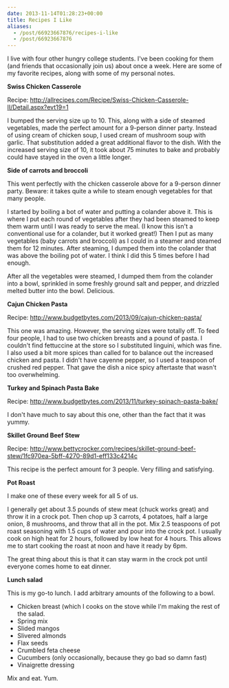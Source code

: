 ```yaml
---
date: 2013-11-14T01:28:23+00:00
title: Recipes I Like
aliases:
  - /post/66923667876/recipes-i-like
  - /post/66923667876
---
```


<p>I live with four other hungry college students. I've been cooking for them (and friends that occasionally join us) about once a week. Here are some of my favorite recipes, along with some of my personal notes.</p>
<!--more-->
<p></p>
<p><strong>Swiss Chicken Casserole</strong></p>
<p>Recipe:&nbsp;<a href="http://allrecipes.com/Recipe/Swiss-Chicken-Casserole-II/Detail.aspx?evt19=1">http://allrecipes.com/Recipe/Swiss-Chicken-Casserole-II/Detail.aspx?evt19=1</a></p>
<p>I bumped the serving size up to 10. This, along with a side of steamed vegetables, made the perfect amount for a 9-person dinner party. Instead of using cream of chicken soup, I used cream of mushroom soup with garlic. That substitution added a great additional flavor to the dish. With the increased serving size of 10, it took about 75 minutes to bake and probably could have stayed in the oven a little longer.</p>
<p></p>
<p><strong>Side of carrots and broccoli</strong></p>
<p>This went perfectly with the chicken casserole above for a 9-person dinner party. Beware: it takes quite a while to steam enough vegetables for that many people.</p>
<p>I started by boiling a bot of water and putting a colander above it. This is where I put each round of vegetables after they had been steamed to keep them warm until I was ready to serve the meal. (I know this isn't a conventional use for a colander, but it worked great!) Then I put as many vegetables (baby carrots and broccoli) as I could in a steamer and steamed them for 12 minutes. After steaming, I dumped them into the colander that was above the boiling pot of water. I think I did this 5 times before I had enough.</p>
<p>After all the vegetables were steamed, I dumped them from the colander into a bowl, sprinkled in some freshly ground salt and pepper, and drizzled melted butter into the bowl. Delicious.</p>
<p></p>
<p><strong>Cajun Chicken Pasta</strong></p>
<p>Recipe:&nbsp;<a href="http://www.budgetbytes.com/2013/09/cajun-chicken-pasta/">http://www.budgetbytes.com/2013/09/cajun-chicken-pasta/</a></p>
<p>This one was amazing. However, the serving sizes were totally off. To feed four people, I had to use two chicken breasts and a pound of pasta. I couldn't find fettuccine at the store so I substituted linguini, which was fine. I also used a bit more spices than called for to balance out the increased chicken and pasta. I didn't have cayenne pepper, so I used a teaspoon of crushed red pepper. That gave the dish a nice spicy aftertaste that wasn't too overwhelming.</p>
<p></p>
<p><strong>Turkey and Spinach Pasta Bake</strong></p>
<p>Recipe:&nbsp;<a href="http://www.budgetbytes.com/2013/11/turkey-spinach-pasta-bake/">http://www.budgetbytes.com/2013/11/turkey-spinach-pasta-bake/</a></p>
<p>I don't have much to say about this one, other than the fact that it was yummy.</p>
<p></p>
<p><strong>Skillet Ground Beef Stew</strong></p>
<p>Recipe:&nbsp;<a href="http://www.bettycrocker.com/recipes/skillet-ground-beef-stew/1fc970ea-5bff-4270-89d1-eff133c4214c">http://www.bettycrocker.com/recipes/skillet-ground-beef-stew/1fc970ea-5bff-4270-89d1-eff133c4214c</a></p>
<p>This recipe is the perfect amount for 3 people. Very filling and satisfying.</p>
<p></p>
<p><strong>Pot Roast</strong></p>
<p>I make one of these every week for all 5 of us.</p>
<p>I generally get about 3.5 pounds of stew meat (chuck works great) and throw it in a crock pot. Then chop up 3 carrots, 4 potatoes, half a large onion, 8 mushrooms, and throw that all in the pot. Mix 2.5 teaspoons of pot roast seasoning with 1.5 cups of water and pour into the crock pot. I usually cook on high heat for 2 hours, followed by low heat for 4 hours. This allows me to start cooking the roast at noon and have it ready by 6pm.</p>
<p>The great thing about this is that it can stay warm in the crock pot until everyone comes home to eat dinner.</p>
<p></p>
<p><strong>Lunch salad</strong></p>
<p>This is my go-to lunch. I add arbitrary amounts of the following to a bowl.</p>
<ul>
<li>Chicken breast (which I cooks on the stove while I'm making the rest of the salad.</li>
<li>Spring mix</li>
<li>Slided mangos</li>
<li>Slivered almonds</li>
<li>Flax seeds</li>
<li>Crumbled feta cheese</li>
<li>Cucumbers (only occasionally, because they go bad so damn fast)</li>
<li>Vinaigrette dressing</li>
</ul>
<p>Mix and eat. Yum.</p>

